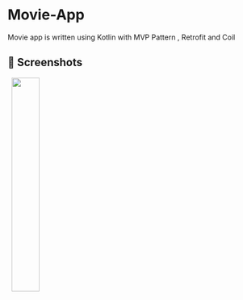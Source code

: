 # Movie-App
Movie app is written using Kotlin with MVP Pattern , Retrofit and Coil

## 📸 Screenshots
<pre>
 <img src="https://i.postimg.cc/c465tPzK/Screenshot-1658224069.png" width="33%"> <img 
</pre>
